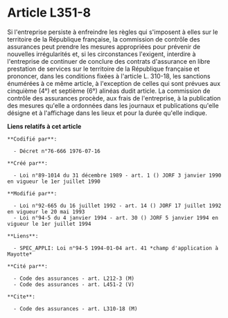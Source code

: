 # Article L351-8

Si l'entreprise persiste à enfreindre les règles qui s'imposent à elles sur le territoire de la République française, la
commission de contrôle des assurances peut prendre les mesures appropriées pour prévenir de nouvelles irrégularités et, si
les circonstances l'exigent, interdire à l'entreprise de continuer de conclure des contrats d'assurance en libre prestation
de services sur le territoire de la République française et prononcer, dans les conditions fixées à l'article L. 310-18, les
sanctions énumérées à ce même article, à l'exception de celles qui sont prévues aux cinquième (4°) et septième (6°) alinéas
dudit article. La commission de contrôle des assurances procède, aux frais de l'entreprise, à la publication des mesures
qu'elle a ordonnées dans les journaux et publications qu'elle désigne et à l'affichage dans les lieux et pour la durée
qu'elle indique.

**Liens relatifs à cet article**

	**Codifié par**:

	  - Décret n°76-666 1976-07-16

	**Créé par**:

	  - Loi n°89-1014 du 31 décembre 1989 - art. 1 () JORF 3 janvier 1990 en vigueur le 1er juillet 1990

	**Modifié par**:

	  - Loi n°92-665 du 16 juillet 1992 - art. 14 () JORF 17 juillet 1992 en vigueur le 20 mai 1993
	  - Loi n°94-5 du 4 janvier 1994 - art. 30 () JORF 5 janvier 1994 en vigueur le 1er juillet 1994

	**Liens**:

	  - SPEC_APPLI: Loi n°94-5 1994-01-04 art. 41 *champ d'application à Mayotte*

	**Cité par**:

	  - Code des assurances - art. L212-3 (M)
	  - Code des assurances - art. L451-2 (V)

	**Cite**:

	  - Code des assurances - art. L310-18 (M)
